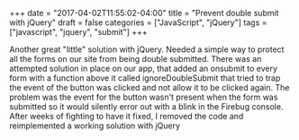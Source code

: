 +++
date = "2017-04-02T11:55:02-04:00"
title = "Prevent double submit with jQuery"
draft = false
categories = ["JavaScript", "jQuery"]
tags = ["javascript", "jquery", "submit"]
+++

Another great "little" solution with jQuery. Needed a simple way to
protect all the forms on our site from being double submitted. There was
an attempted solution in place on our app, that added an onsubmit to
every form with a function above it called ignoreDoubleSubmit that tried
to trap the event of the button was clicked and not allow it to be
clicked again. The problem was the event for the button wasn't present
when the form was submitted so it would silently error out with a blink
in the Firebug console. After weeks of fighting to have it fixed, I
removed the code and reimplemented a working solution with jQuery

<div>
<script src="https://gist.github.com/jlcrow/175e8858afbd45b5fedb.js"></script>
</div>
